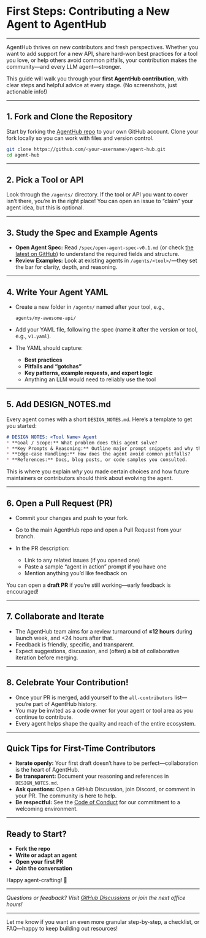 # **First Steps: Contributing a New Agent to AgentHub**

---

AgentHub thrives on new contributors and fresh perspectives. Whether you want to add support for a new API, share hard-won best practices for a tool you love, or help others avoid common pitfalls, your contribution makes the community—and every LLM agent—stronger.

This guide will walk you through your **first AgentHub contribution**, with clear steps and helpful advice at every stage. (No screenshots, just actionable info!)

---

## **1. Fork and Clone the Repository**

Start by forking the [AgentHub repo](https://github.com/FIL-Builders/agent-hub) to your own GitHub account.
Clone your fork locally so you can work with files and version control.

```bash
git clone https://github.com/<your-username>/agent-hub.git
cd agent-hub
```

---

## **2. Pick a Tool or API**

Look through the `/agents/` directory. If the tool or API you want to cover isn’t there, you’re in the right place!
You can open an issue to “claim” your agent idea, but this is optional.

---

## **3. Study the Spec and Example Agents**

* **Open Agent Spec:** Read `/spec/open-agent-spec-v0.1.md` (or check [the latest on GitHub](https://github.com/FIL-Builders/agent-hub/blob/main/README.md)) to understand the required fields and structure.
* **Review Examples:** Look at existing agents in `/agents/<tool>/`—they set the bar for clarity, depth, and reasoning.

---

## **4. Write Your Agent YAML**

* Create a new folder in `/agents/` named after your tool, e.g.,

  ```
  agents/my-awesome-api/
  ```
* Add your YAML file, following the spec (name it after the version or tool, e.g., `v1.yaml`).
* The YAML should capture:

  * **Best practices**
  * **Pitfalls and “gotchas”**
  * **Key patterns, example requests, and expert logic**
  * Anything an LLM would need to reliably use the tool

---

## **5. Add DESIGN\_NOTES.md**

Every agent comes with a short `DESIGN_NOTES.md`.
Here’s a template to get you started:

```markdown
# DESIGN NOTES: <Tool Name> Agent
* **Goal / Scope:** What problem does this agent solve?
* **Key Prompts & Reasoning:** Outline major prompt snippets and why they work.
* **Edge‑case Handling:** How does the agent avoid common pitfalls?
* **References:** Docs, blog posts, or code samples you consulted.
```

This is where you explain *why* you made certain choices and how future maintainers or contributors should think about evolving the agent.

---

## **6. Open a Pull Request (PR)**

* Commit your changes and push to your fork.
* Go to the main AgentHub repo and open a Pull Request from your branch.
* In the PR description:

  * Link to any related issues (if you opened one)
  * Paste a sample “agent in action” prompt if you have one
  * Mention anything you’d like feedback on

You can open a **draft PR** if you’re still working—early feedback is encouraged!

---

## **7. Collaborate and Iterate**

* The AgentHub team aims for a review turnaround of **≤12 hours** during launch week, and <24 hours after that.
* Feedback is friendly, specific, and transparent.
* Expect suggestions, discussion, and (often) a bit of collaborative iteration before merging.

---

## **8. Celebrate Your Contribution!**

* Once your PR is merged, add yourself to the `all-contributors` list—you’re part of AgentHub history.
* You may be invited as a code owner for your agent or tool area as you continue to contribute.
* Every agent helps shape the quality and reach of the entire ecosystem.

---

## **Quick Tips for First-Time Contributors**

* **Iterate openly:** Your first draft doesn’t have to be perfect—collaboration is the heart of AgentHub.
* **Be transparent:** Document your reasoning and references in `DESIGN_NOTES.md`.
* **Ask questions:** Open a GitHub Discussion, join Discord, or comment in your PR. The community is here to help.
* **Be respectful:** See the [Code of Conduct](https://github.com/FIL-Builders/agent-hub/blob/main/CODE_OF_CONDUCT.md) for our commitment to a welcoming environment.

---

## **Ready to Start?**

* **Fork the repo**
* **Write or adapt an agent**
* **Open your first PR**
* **Join the conversation**

Happy agent-crafting! 🌱

---

*Questions or feedback? Visit [GitHub Discussions](https://github.com/FIL-Builders/agent-hub/discussions) or join the next office hours!*

---

Let me know if you want an even more granular step-by-step, a checklist, or FAQ—happy to keep building out resources!
